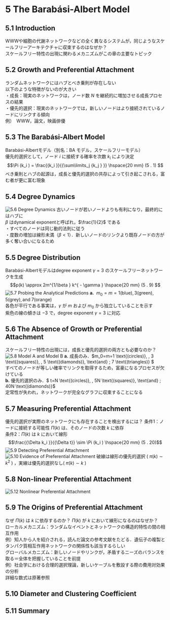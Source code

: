 # 5 The Barabási-Albert Model

## 5.1 Introduction

WWWや細胞の代謝ネットワークなどの全く異なるシステムが，同じようなスケールフリーアーキテクチャに収束するのはなぜか？  
スケールフリー特性の出現に関わるメカニズムがこの章の主要なトピック

## 5.2 Growth and Preferential Attachment

ランダムネットワークにはハブとべき乗則が存在しない  
以下のような特徴がないのが大きい  
・成長：現実のネットワークは，ノード数 $N$ を継続的に増加させる成長プロセスの結果  
・優先的選択：現実のネットワークでは，新しいノードはより接続されているノードにリンクする傾向  
例）　WWW，論文，映画俳優

## 5.3 The Barabási-Albert Model

Barabási-Albertモデル（別名：BA モデル，スケールフリーモデル）  
優先的選択として，ノード $i$ に接続する確率を次数 $k_i$ により決定
$$\Pi (k_i ) = \frac{{k_i }}{{\sum\limits_j {k_j } }} \hspace{20 mm} (5 . 1)
$$
べき乗則とハブの起源は，成長と優先的選択の共存によって引き起こされる，富む者が更に富む現象

## 5.4 Degree Dynamics

![5.6 Degree Dynamics](figures/figure-5-6.jpg)
古いノードが若いノードよりも有利になり，最終的にはハブに  
$β$ はdynamical exponentと呼ばれ，$\frac{1}{2}$ である  
・すべてのノードは同じ動的法則に従う  
・度数の増加は線形未満（$β<1$）．新しいノードのリンクより既存ノードの方が多く奪い合いになるため  

## 5.5 Degree Distribution

Barabási-Albertモデルはdegree exponent $γ=3$ のスケールフリーネットワークを生成
$$p(k) \approx 2m^{1/\beta } k^{ - \gamma }  \hspace{20 mm} (5 . 9)
$$
![5.7 Probing the Analytical Predictions](figures/figure-5-7.jpg)
**a.** $\: m_0=m=1 \text{(blue)}, \, 3 \text{(green)}, \, 5 \text{(grey)}, \text{and} \; 7 \text{(orange)}$  
各色が平行である事実は，$γ$ が $m$ および $m_0$ から独立していることを示す  
紫色の線の傾きは $-3$ で，degree exponent $γ=3$ に対応

## 5.6 The Absence of Growth or Preferential Attachment

スケールフリー特性の出現には，成長と優先的選択の両方とも必要なのか？
![5.8 Model A and Model B](figures/figure-5-8.jpg)
**a.** 成長のみ．$m_0=m=1 \text{(circles)}, \, 3 \text{(squares)}, \, 5 \text{(diamonds)}, \text{and} \; 7 \text{(triangles)} $  
すべてのノードが等しい確率でリンクを取得するため，富豪になるプロセスが欠けている  
**b.** 優先的選択のみ．$ t=N \text{(circles)}, \, 5N \text{(squares)}, \text{and} \; 40N \text{(diamonds)}$  
定常性が失われ，ネットワークが完全なグラフに収束することになる  

## 5.7 Measuring Preferential Attachment

優先的選択が実際のネットワークにも存在することを検出するには？
条件1：ノードに接続する可能性 $Π(k)$ は、そのノードの次数 $k$ に依存  
条件2：$Π(k)$ は $k$ において線形  
$$\frac{{\Delta k_i }}{{\Delta t}} \sim \Pi (k_i ) \hspace{20 mm} (5 . 20)$$
![5.9 Detecting Preferential Attachment](figures/figure-5-9.jpg)
![5.10 Evidence of Preferential Attachment](figures/figure-5-10.jpg)
破線は線形の優先的選択 ( $π(k) \sim k^2$ ) ，実線は優先的選択なし( $π(k) \sim k$ ) 

## 5.8 Non-linear Preferential Attachment

![5.12 Nonlinear Preferential Attachment](figures/figure-5-12.jpg)

## 5.9 The Origins of Preferential Attachment

なぜ $Π(k)$ は $k$ に依存するのか？ $Π(k)$ が $k$ において線形になるのはなぜか？  
ローカルメカニズム：ランダムなイベントとネットワークの構造的特性の間の相互作用  
例）知人から人を紹介される，読んだ論文の参考文献をたどる．遺伝子の複製とタンパク質相互作用ネットワークの関係性も該当するらしい  
グローバルメカニズム：新しいノードやリンクが，矛盾するニーズのバランスを取る＝全体を把握していることを前提  
例）社会学における合理的選択理論，新しいケーブルを敷設する際の費用対効果の分析  
詳細な数式は原著参照

## 5.10 Diameter and Clustering Coefficient

## 5.11 Summary